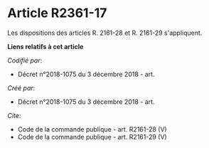 # Article R2361-17

Les dispositions des articles R. 2161-28 et R. 2161-29 s'appliquent.

**Liens relatifs à cet article**

_Codifié par_:

  - Décret n°2018-1075 du 3 décembre 2018 - art.

_Créé par_:

  - Décret n°2018-1075 du 3 décembre 2018 - art.

_Cite_:

  - Code de la commande publique - art. R2161-28 (V)
  - Code de la commande publique - art. R2161-29 (V)
